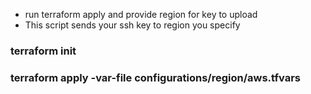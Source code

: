 * run terraform apply and provide region for key to upload
* This script sends your ssh key to region you specify
### terraform init 
### terraform apply -var-file configurations/region/aws.tfvars
